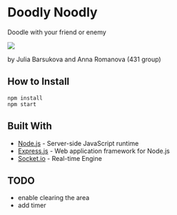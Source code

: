 ﻿# Doodly Noodly

Doodle with your friend or enemy

![](presentation.gif)

by Julia Barsukova and Anna Romanova (431 group)

## How to Install

```
npm install
npm start
```

## Built With

* [Node.js](https://nodejs.org) - Server-side JavaScript runtime
* [Express.js](https://expressjs.com/) - Web application framework for Node.js
* [Socket.io](https://maven.apache.org/) - Real-time Engine

## TODO

* enable clearing the area
* add timer